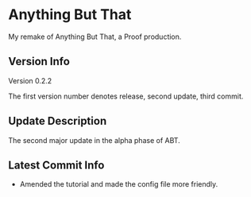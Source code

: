 # Anything But That

My remake of Anything But That, a Proof production.

## Version Info

Version 0.2.2

The first version number denotes release, second update, third commit.

## Update Description

The second major update in the alpha phase of ABT.

## Latest Commit Info

- Amended the tutorial and made the config file more friendly.